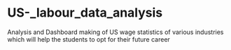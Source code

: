 # US-_labour_data_analysis
Analysis and Dashboard making of US wage statistics of various industries which will help the students to opt for their future career
